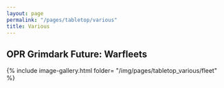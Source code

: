 ```yaml
---
layout: page
permalink: "/pages/tabletop/various"
title: Various
---
```


## OPR Grimdark Future: Warfleets

{% include image-gallery.html folder= "/img/pages/tabletop_various/fleet" %}
